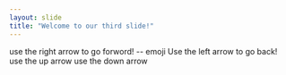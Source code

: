```yaml
---
layout: slide
title: "Welcome to our third slide!"
---
```

use the right arrow to go forword! -- emoji
Use the left arrow to go back!
use the up arrow
use the down arrow
